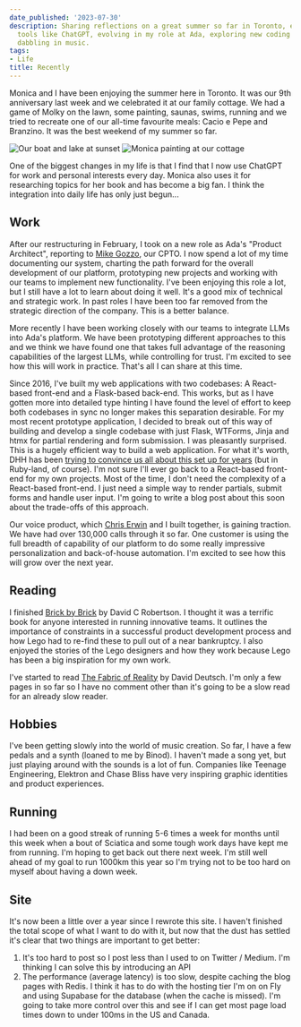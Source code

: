 ```yaml
---
date_published: '2023-07-30'
description: Sharing reflections on a great summer so far in Toronto, embracing AI
  tools like ChatGPT, evolving in my role at Ada, exploring new coding practices and
  dabbling in music.
tags:
- Life
title: Recently
---
```


Monica and I have been enjoying the summer here in Toronto. It was our 9th anniversary last week and we celebrated it at our family cottage. We had a game of Molky on the lawn, some painting, saunas, swims, running and we tried to recreate one of our all-time favourite meals: Cacio e Pepe and Branzino. It was the best weekend of my summer so far.

<img src="https://guzchhprwtwnbpvtcnhj.supabase.co/storage/v1/object/public/web-images/cottage%20lake.jpeg" style="max-width: 240px" title="Our boat and lake at sunset"/>
<img src="https://guzchhprwtwnbpvtcnhj.supabase.co/storage/v1/object/public/web-images/monica%20painting.jpeg" style="max-width: 240px" title="Monica painting at our cottage"/>

One of the biggest changes in my life is that I find that I now use ChatGPT for work and personal interests every day. Monica also uses it for researching topics for her book and has become a big fan. I think the integration into daily life has only just begun...

## Work

After our restructuring in February, I took on a new role as Ada's "Product Architect", reporting to [Mike Gozzo](https://twitter.com/gozmike), our CPTO. I now spend a lot of my time documenting our system, charting the path forward for the overall development of our platform, prototyping new projects and working with our teams to implement new functionality. I've been enjoying this role a lot, but I still have a lot to learn about doing it well. It's a good mix of technical and strategic work. In past roles I have been too far removed from the strategic direction of the company. This is a better balance.

More recently I have been working closely with our teams to integrate LLMs into Ada's platform. We have been prototyping different approaches to this and we think we have found one that takes full advantage of the reasoning capabilities of the largest LLMs, while controlling for trust. I'm excited to see how this will work in practice. That's all I can share at this time.

Since 2016, I've built my web applications with two codebases: A React-based front-end and a Flask-based back-end. This works, but as I have gotten more into detailed type hinting I have found the level of effort to keep both codebases in sync no longer makes this separation desirable. For my most recent prototype application, I decided to break out of this way of building and develop a single codebase with just Flask, WTForms, Jinja and htmx for partial rendering and form submission. I was pleasantly surprised. This is a hugely efficient way to build a web application. For what it's worth, DHH has been [trying to convince us all about this set up for years](https://www.youtube.com/watch?v=IFUPG9KCJ4E) (but in Ruby-land, of course). I'm not sure I'll ever go back to a React-based front-end for my own projects. Most of the time, I don't need the complexity of a React-based front-end. I just need a simple way to render partials, submit forms and handle user input. I'm going to write a blog post about this soon about the trade-offs of this approach.

Our voice product, which [Chris Erwin](https://twitter.com/chriserwin) and I built together, is gaining traction. We have had over 130,000 calls through it so far. One customer is using the full breadth of capability of our platform to do some really impressive personalization and back-of-house automation. I'm excited to see how this will grow over the next year.

## Reading
I finished [Brick by Brick](https://www.amazon.ca/Brick-Rewrote-Innovation-Conquered-Industry/dp/0307951618) by David C Robertson. I thought it was a terrific book for anyone interested in running innovative teams. It outlines the importance of constraints in a successful product development process and how Lego had to re-find these to pull out of a near bankruptcy. I also enjoyed the stories of the Lego designers and how they work because Lego has been a big inspiration for my own work.

I've started to read [The Fabric of Reality](https://www.amazon.ca/Fabric-Reality-Parallel-Universes-Implications/dp/014027541X/ref=sr_1_1?gclid=CjwKCAjwlJimBhAsEiwA1hrp5voIEocKfzhOdlyidcDmct_bTQC8XJo6w-PGG0badVe8EeJvwyE3RRoCJVYQAvD_BwE&hvadid=647419034071&hvdev=c&hvlocphy=9000935&hvnetw=g&hvqmt=e&hvrand=7241683292199767522&hvtargid=kwd-314768216536&hydadcr=27622_14550630&keywords=david+deutsch+fabric+of+reality&qid=1690731812&sr=8-1) by David Deutsch. I'm only a few pages in so far so I have no comment other than it's going to be a slow read for an already slow reader.

## Hobbies

I've been getting slowly into the world of music creation. So far, I have a few pedals and a synth (loaned to me by Binod). I haven't made a song yet, but just playing around with the sounds is a lot of fun. Companies like Teenage Engineering, Elektron and Chase Bliss have very inspiring graphic identities and product experiences.

## Running

I had been on a good streak of running 5-6 times a week for months until this week when a bout of Sciatica and some tough work days have kept me from running. I'm hoping to get back out there next week. I'm still well ahead of my goal to run 1000km this year so I'm trying not to be too hard on myself about having a down week.

## Site

It's now been a little over a year since I rewrote this site. I haven't finished the total scope of what I want to do with it, but now that the dust has settled it's clear that two things are important to get better:

1. It's too hard to post so I post less than I used to on Twitter / Medium. I'm thinking I can solve this by introducing an API
2. The performance (average latency) is too slow, despite caching the blog pages with Redis. I think it has to do with the hosting tier I'm on on Fly and using Supabase for the database (when the cache is missed). I'm going to take more control over this and see if I can get most page load times down to under 100ms in the US and Canada.